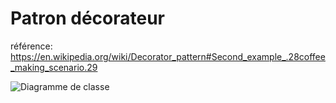# Patron décorateur
référence: https://en.wikipedia.org/wiki/Decorator_pattern#Second_example_.28coffee_making_scenario.29

![Diagramme de classe](https://www.plantuml.com/plantuml/svg/dP4xRy9048Jx-nKhgb0u4Yr25X4q55Gkg8_ps3dv7jRTMY9A-E-SZNahHNBLQNRqpQns6La6xgoXjPPraDQ2If0oCaQ8s6ZNogHImLy653berRk5s3X6gAG2hNnL0RHONAKy_nQKNWrU-SXlqpcLljiRNDIDgmDA3SUn7nO9wsfn54Ci5Tgs1WEMXg_jZMFEFyaZ-inOG_aWsOTK-cEVbfAA_z3v0VnCVC-wDll9nwJvRO4NPvRbH9FPv6eTHxYKtMd-t6hJ40uCLxwqlxCLRQhJ6CHVlSkafiET0000 "Diagramme de classe")
